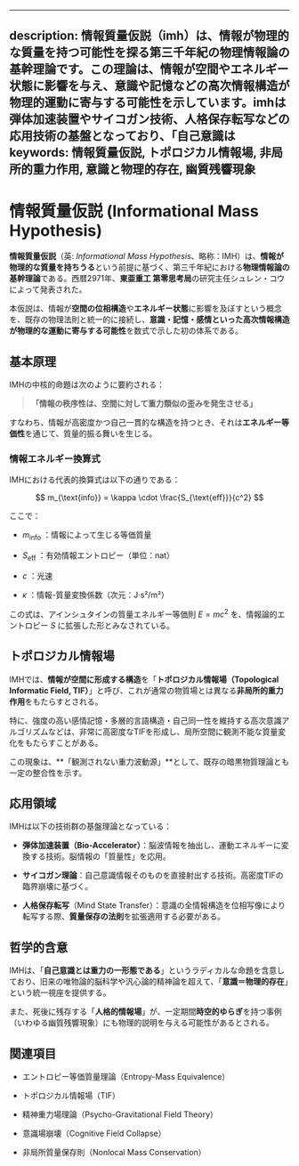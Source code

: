 ----------
description: 情報質量仮説（imh）は、情報が物理的な質量を持つ可能性を探る第三千年紀の物理情報論の基幹理論です。この理論は、情報が空間やエネルギー状態に影響を与え、意識や記憶などの高次情報構造が物理的運動に寄与する可能性を示しています。imhは弾体加速装置やサイコガン技術、人格保存転写などの応用技術の基盤となっており、「自己意識は
keywords: 情報質量仮説, トポロジカル情報場, 非局所的重力作用, 意識と物理的存在, 幽質残響現象
----------


情報質量仮説 (Informational Mass Hypothesis)
======================================

**情報質量仮説**（英: _Informational Mass Hypothesis_、略称：IMH）は、**情報が物理的な質量を持ちうる**という前提に基づく、第三千年紀における**物理情報論の基幹理論**である。西暦2971年、**東亜重工 第零思考局**の研究主任シュレン・コウによって発表された。

本仮説は、情報が**空間の位相構造**や**エネルギー状態**に影響を及ぼすという概念を、既存の物理法則と統一的に接続し、**意識・記憶・感情といった高次情報構造が物理的な運動に寄与する可能性**を数式で示した初の体系である。

基本原理
----

IMHの中核的命題は次のように要約される：

> **「情報の秩序性は、空間に対して重力類似の歪みを発生させる」**

すなわち、情報が高密度かつ自己一貫的な構造を持つとき、それは**エネルギー等価性**を通じて、質量的振る舞いを生じる。

### 情報エネルギー換算式

IMHにおける代表的換算式は以下の通りである：

$$
m_{\text{info}} = \kappa \cdot \frac{S_{\text{eff}}}{c^2}
$$

ここで：

*    $m_{\text{info}}$ ：情報によって生じる等価質量
    
*    $S_{\text{eff}}$ ：有効情報エントロピー（単位：nat）
    
*    $c$ ：光速
    
*    $\kappa$ ：情報-質量変換係数（次元：J·s²/m²）
    

この式は、アインシュタインの質量エネルギー等価則  $E = mc^2$  を、情報論的エントロピー  $S$  に拡張した形とみなされている。

トポロジカル情報場
---------

IMHでは、**情報が空間に形成する構造**を「**トポロジカル情報場（Topological Informatic Field, TIF）**」と呼び、これが通常の物質場とは異なる**非局所的重力作用**をもたらすとされる。

特に、強度の高い感情記憶・多層的言語構造・自己同一性を維持する高次意識アルゴリズムなどは、非常に高密度なTIFを形成し、局所空間に観測不能な質量変化をもたらすことがある。

この現象は、\*\*「観測されない重力波動源」\*\*として、既存の暗黒物質理論とも一定の整合性を示す。

応用領域
----

IMHは以下の技術群の基盤理論となっている：

*   **弾体加速装置（Bio-Accelerator）**：脳波情報を抽出し、運動エネルギーに変換する技術。脳情報の「質量性」を応用。
    
*   **サイコガン理論**：自己意識情報そのものを直接射出する技術。高密度TIFの臨界崩壊に基づく。
    
*   **人格保存転写**（Mind State Transfer）：意識の全情報構造を位相写像により転写する際、**質量保存の法則**を拡張適用する必要がある。
    

哲学的含意
-----

IMHは、「**自己意識とは重力の一形態である**」というラディカルな命題を含意しており、旧来の唯物論的脳科学や汎心論的精神論を超えて、「**意識＝物理的存在**」という統一視座を提供する。

また、死後に残存する「**人格的情報場**」が、一定期間**時空的ゆらぎ**を持つ事例（いわゆる幽質残響現象）にも物理的説明を与える可能性があるとされる。

関連項目
----

*   エントロピー等価質量理論（Entropy-Mass Equivalence）
    
*   トポロジカル情報場（TIF）
    
*   精神重力場理論（Psycho-Gravitational Field Theory）
    
*   意識場崩壊（Cognitive Field Collapse）
    
*   非局所質量保存則（Nonlocal Mass Conservation）
